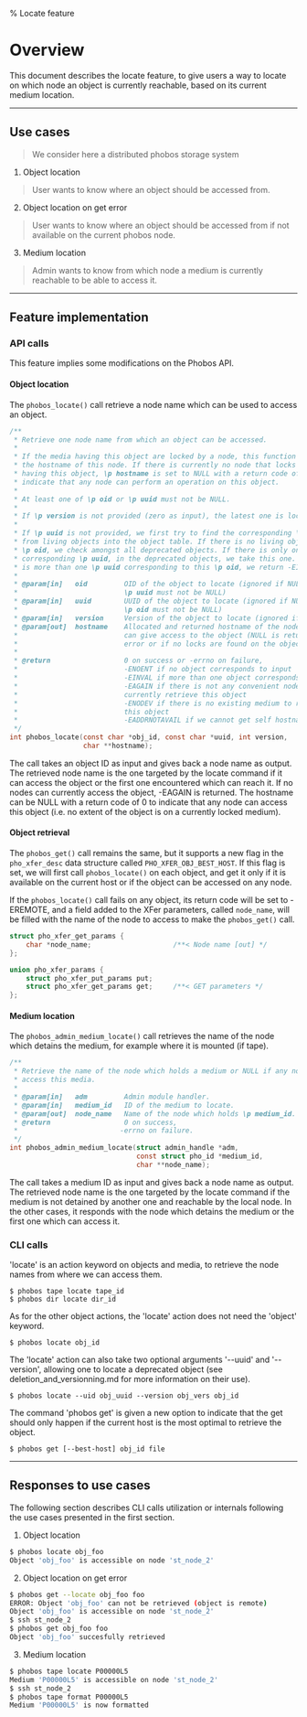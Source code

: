 % Locate feature

# Overview

This document describes the locate feature, to give users a way to locate on
which node an object is currently reachable, based on its current medium
location.

---

## Use cases
> We consider here a distributed phobos storage system

1. Object location

> User wants to know where an object should be accessed from.

2. Object location on get error

> User wants to know where an object should be accessed from if not available on
> the current phobos node.

3. Medium location

> Admin wants to know from which node a medium is currently reachable to be able
> to access it.

---

## Feature implementation

### API calls
This feature implies some modifications on the Phobos API.

#### Object location
The `phobos_locate()` call retrieve a node name which can be used to access an
object.

```c
/**
 * Retrieve one node name from which an object can be accessed.
 *
 * If the media having this object are locked by a node, this function returns
 * the hostname of this node. If there is currently no node that locks the media
 * having this object, \p hostname is set to NULL with a return code of 0 to
 * indicate that any node can perform an operation on this object.
 *
 * At least one of \p oid or \p uuid must not be NULL.
 *
 * If \p version is not provided (zero as input), the latest one is located.
 *
 * If \p uuid is not provided, we first try to find the corresponding \p oid
 * from living objects into the object table. If there is no living object with
 * \p oid, we check amongst all deprecated objects. If there is only one
 * corresponding \p uuid, in the deprecated objects, we take this one. If there
 * is more than one \p uuid corresponding to this \p oid, we return -EINVAL.
 *
 * @param[in]   oid         OID of the object to locate (ignored if NULL and
 *                          \p uuid must not be NULL)
 * @param[in]   uuid        UUID of the object to locate (ignored if NULL and
 *                          \p oid must not be NULL)
 * @param[in]   version     Version of the object to locate (ignored if zero)
 * @param[out]  hostname    Allocated and returned hostname of the node which
 *                          can give access to the object (NULL is returned on
 *                          error or if no locks are found on the object)
 *
 * @return                  0 on success or -errno on failure,
 *                          -ENOENT if no object corresponds to input
 *                          -EINVAL if more than one object corresponds to input
 *                          -EAGAIN if there is not any convenient node to
 *                          currently retrieve this object
 *                          -ENODEV if there is no existing medium to retrieve
 *                          this object
 *                          -EADDRNOTAVAIL if we cannot get self hostname
 */
int phobos_locate(const char *obj_id, const char *uuid, int version,
                  char **hostname);
```

The call takes an object ID as input and gives back a node name as output. The
retrieved node name is the one targeted by the locate command if it can access
the object or the first one encountered which can reach it. If no nodes can
currently access the object, -EAGAIN is returned. The hostname can be NULL with
a return code of 0 to indicate that any node can access this object (i.e. no
extent of the object is on a currently locked medium).

#### Object retrieval
The `phobos_get()` call remains the same, but it supports a new flag in the
`pho_xfer_desc` data structure called `PHO_XFER_OBJ_BEST_HOST`. If this flag is
set, we will first call `phobos_locate()` on each object, and get it only if it
is available on the current host or if the object can be accessed on any node.

If the `phobos_locate()` call fails on any object, its return code will be
set to -EREMOTE, and a field added to the XFer parameters, called `node_name`,
will be filled with the name of the node to access to make the `phobos_get()`
call.

```c
struct pho_xfer_get_params {
    char *node_name;                    /**< Node name [out] */
};

union pho_xfer_params {
    struct pho_xfer_put_params put;
    struct pho_xfer_get_params get;     /**< GET parameters */
};
```

#### Medium location
The `phobos_admin_medium_locate()` call retrieves the name of the node which
detains the medium, for example where it is mounted (if tape).

```c
/**
 * Retrieve the name of the node which holds a medium or NULL if any node can
 * access this media.
 *
 * @param[in]   adm         Admin module handler.
 * @param[in]   medium_id   ID of the medium to locate.
 * @param[out]  node_name   Name of the node which holds \p medium_id.
 * @return                  0 on success,
 *                         -errno on failure.
 */
int phobos_admin_medium_locate(struct admin_handle *adm,
                               const struct pho_id *medium_id,
                               char **node_name);
```

The call takes a medium ID as input and gives back a node name as output. The
retrieved node name is the one targeted by the locate command if the medium is
not detained by another one and reachable by the local node. In the other cases,
it responds with the node which detains the medium or the first one which can
access it.

### CLI calls
'locate' is an action keyword on objects and media, to retrieve the node names
from where we can access them.

```
$ phobos tape locate tape_id
$ phobos dir locate dir_id
```

As for the other object actions, the 'locate' action does not need the 'object'
keyword.

```
$ phobos locate obj_id
```

The 'locate' action can also take two optional arguments '--uuid' and
'--version', allowing one to locate a deprecated object (see
deletion_and_versionning.md for more information on their use).

```
$ phobos locate --uid obj_uuid --version obj_vers obj_id
```

The command 'phobos get' is given a new option to indicate that the get should
only happen if the current host is the most optimal to retrieve the object.

```
$ phobos get [--best-host] obj_id file
```

---

## Responses to use cases
The following section describes CLI calls utilization or internals following the
use cases presented in the first section.

1. Object location

```sh
$ phobos locate obj_foo
Object 'obj_foo' is accessible on node 'st_node_2'
```

2. Object location on get error

```sh
$ phobos get --locate obj_foo foo
ERROR: Object 'obj_foo' can not be retrieved (object is remote)
Object 'obj_foo' is accessible on node 'st_node_2'
$ ssh st_node_2
$ phobos get obj_foo foo
Object 'obj_foo' succesfully retrieved
```

3. Medium location

```sh
$ phobos tape locate P00000L5
Medium 'P00000L5' is accessible on node 'st_node_2'
$ ssh st_node_2
$ phobos tape format P00000L5
Medium 'P00000L5' is now formatted
```

